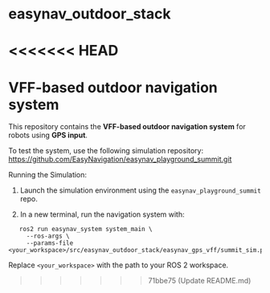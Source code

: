 # easynav_outdoor_stack

<<<<<<< HEAD
=======




# VFF-based outdoor navigation system

This repository contains the **VFF-based outdoor navigation system** for robots using **GPS input**.

To test the system, use the following simulation repository: https://github.com/EasyNavigation/easynav_playground_summit.git

Running the Simulation:

1. Launch the simulation environment using the `easynav_playground_summit` repo.

2. In a new terminal, run the navigation system with:

```
   ros2 run easynav_system system_main \
     --ros-args \
     --params-file <your_workspace>/src/easynav_outdoor_stack/easynav_gps_vff/summit_sim.params.yaml
```

Replace ``<your_workspace>`` with the path to your ROS 2 workspace.
>>>>>>> 71bbe75 (Update README.md)
